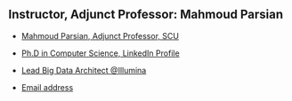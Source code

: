 ## Instructor, Adjunct Professor: Mahmoud Parsian

* [Mahmoud Parsian, Adjunct Professor, SCU](https://www.scu.edu/business/isa/faculty/parsian/)

* [Ph.D in Computer Science, LinkedIn Profile](https://www.linkedin.com/in/mahmoudparsian/)

* [Lead Big Data Architect @Illumina](http://www.illumina.com/)

* [Email address](mailto:mparsian@scu.edu)
